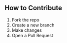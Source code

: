 ## How to Contribute
1. Fork the repo
2. Create a new branch
3. Make changes
4. Open a Pull Request
